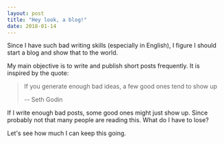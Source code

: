```yaml
---
layout: post
title: "Hey look, a blog!"
date: 2018-01-14
---
```


Since I have such bad writing skills (especially in English), I figure I should
start a blog and show that to the world.

My main objective is to write and publish short posts frequently. It is
inspired by the quote:

> If you generate enough bad ideas, a few good ones tend to show up
>
> -- Seth Godin

If I write enough bad posts, some good ones might just show up. Since probably
not that many people are reading this. What do I have to lose?

Let's see how much I can keep this going.
